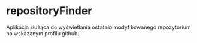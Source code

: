 # repositoryFinder
Aplikacja służąca do wyświetlania ostatnio modyfikowanego repozytorium na wskazanym profilu github.

